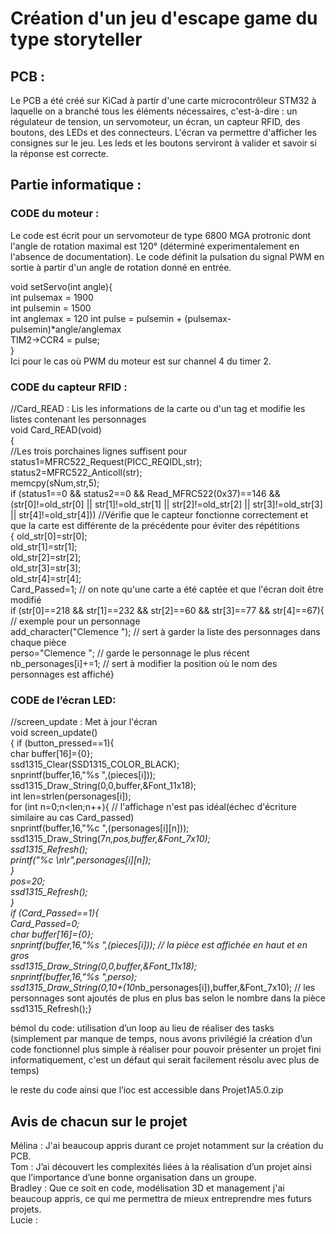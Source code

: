 # Création d'un jeu d'escape game du type storyteller



## PCB : 
Le PCB a été créé sur KiCad à partir d'une carte microcontrôleur STM32 à laquelle on a branché tous les éléments nécessaires, c'est-à-dire : un régulateur de tension, un servomoteur, un écran, un capteur RFID, des boutons, des LEDs et des connecteurs.
L'écran va permettre d'afficher les consignes sur le jeu. Les leds et les boutons serviront à valider et savoir si la réponse est correcte.


## Partie informatique :   

### CODE du moteur :
Le code est écrit pour un servomoteur de type 6800 MGA protronic dont l'angle de rotation maximal est 120° (déterminé experimentalement en l'absence de documentation). Le code définit la pulsation du signal PWM en sortie à partir d'un angle de rotation donné en entrée.

void setServo(int angle){   
  int pulsemax = 1900   
  int pulsemin = 1500     
  int anglemax = 120 
  int pulse = pulsemin + (pulsemax-pulsemin)*angle/anglemax    
  TIM2->CCR4 = pulse;   
}   
Ici pour le cas où PWM du moteur est sur channel 4 du timer 2.

### CODE du capteur RFID : 
//Card_READ : Lis les informations de la carte ou d'un tag et modifie les listes contenant les personnages  
void Card_READ(void)  
{   
	//Les trois porchaines lignes suffisent pour   
	status1=MFRC522_Request(PICC_REQIDL,str);   
	status2=MFRC522_Anticoll(str);    
	memcpy(sNum,str,5);    
	if (status1==0 && status2==0 && Read_MFRC522(0x37)==146  && (str[0]!=old_str[0] ||  str[1]!=old_str[1] || str[2]!=old_str[2] || str[3]!=old_str[3] || str[4]!=old_str[4]))   //Vérifie que le capteur fonctionne correctement et que la carte est différente de la précédente pour éviter des répétitions    
	{	old_str[0]=str[0];    
		old_str[1]=str[1];   
		old_str[2]=str[2];   
		old_str[3]=str[3];   
		old_str[4]=str[4];   
		Card_Passed=1;   // on note qu'une carte a été captée et que l'écran doit être modifié   
if (str[0]==218 && str[1]==232 && str[2]==60 && str[3]==77 && str[4]==67){   // exemple pour un personnage    
add_character("Clemence ");  // sert à garder la liste des personnages dans chaque pièce   
			perso="Clemence ";  // garde le personnage le plus récent    
			nb_personages[i]+=1;  // sert à modifier la position où le nom des personnages est affiché}    

### CODE de l’écran LED:   
//screen_update : Met à jour l'écran   
void screen_update()   
{	if (button_pressed==1){   
		char buffer[16]={0};   
		ssd1315_Clear(SSD1315_COLOR_BLACK);   
		snprintf(buffer,16,"%s ",(pieces[i]));   
		ssd1315_Draw_String(0,0,buffer,&Font_11x18);   
		int len=strlen(personages[i]);   
		for (int n=0;n<len;n++){   // l'affichage n'est pas idéal(échec d'écriture similaire au cas Card_passed)    
			snprintf(buffer,16,"%c ",(personages[i][n]));     
			ssd1315_Draw_String(7*n,pos,buffer,&Font_7x10);    
			ssd1315_Refresh();    
			printf("%c \n\r",personages[i][n]);   
			}    
		pos=20;    
		ssd1315_Refresh();    
	}    
	if (Card_Passed==1){     
		Card_Passed=0;    
		char buffer[16]={0};    
		snprintf(buffer,16,"%s ",(pieces[i]));  // la pièce est affichée en haut et en gros    
		ssd1315_Draw_String(0,0,buffer,&Font_11x18);    
		snprintf(buffer,16,"%s ",perso);    
		ssd1315_Draw_String(0,10+(10*nb_personages[i]),buffer,&Font_7x10);  // les personnages sont ajoutés de plus en plus bas selon le nombre dans la pièce     
		ssd1315_Refresh();}    


bémol du code:  utilisation d’un loop au lieu de réaliser des tasks (simplement par manque de temps, nous avons privilégié la création d’un code fonctionnel plus simple à réaliser pour pouvoir présenter un projet fini informatiquement, c'est un défaut qui serait facilement résolu avec plus de temps)   
  
le reste du code ainsi que l’ioc est accessible dans Projet1A5.0.zip  






## Avis de chacun sur le projet 

Mélina : J'ai beaucoup appris durant ce projet notamment sur la création du PCB.     
Tom : J’ai découvert les complexités liées à la réalisation d’un projet ainsi que l’importance d’une bonne organisation dans un groupe.    
Bradley : Que ce soit en code, modélisation 3D et management j'ai beaucoup appris, ce qui me permettra de mieux entreprendre mes futurs projets.   
Lucie : 

